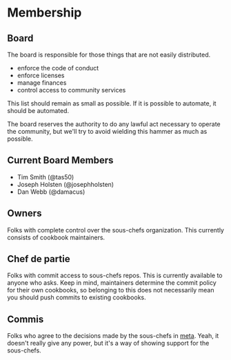 # Membership

## Board

The board is responsible for those things that are not easily distributed. 

- enforce the code of conduct
- enforce licenses
- manage finances
- control access to community services

This list should remain as small as possible. If it is possible to automate, it should be automated.

The board reserves the authority to do any lawful act necessary to operate the community, but we'll try to avoid wielding this hammer as much as possible.

## Current Board Members
- Tim Smith (@tas50) 
- Joseph Holsten (@josephholsten)
- Dan Webb (@damacus)

## Owners

Folks with complete control over the sous-chefs organization. This currently consists of cookbook maintainers.

## Chef de partie

Folks with commit access to sous-chefs repos. This is currently available to anyone who asks. Keep in mind, maintainers determine the commit policy for their own cookbooks, so belonging to this does not necessarily mean you should push commits to existing cookbooks.

## Commis

Folks who agree to the decisions made by the sous-chefs in [meta](https://github.com/sous-chefs/meta). Yeah, it doesn't really give any power, but it's a way of showing support for the sous-chefs.

